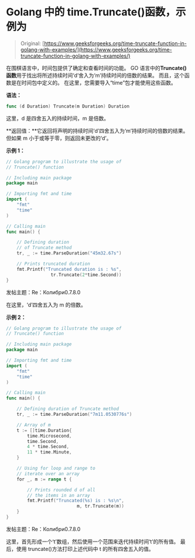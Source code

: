 # Golang 中的 time.Truncate()函数，示例为

> Original: [https://www.geeksforgeeks.org/time-truncate-function-in-golang-with-examples/](https://www.geeksforgeeks.org/time-truncate-function-in-golang-with-examples/)

在围棋语言中，时间包提供了确定和查看时间的功能。 GO 语言中的**Truncate()函数**用于找出将所述持续时间‘d’舍入为‘m’持续时间的倍数的结果。 而且，这个函数是在时间包中定义的。 在这里，您需要导入“time”包才能使用这些函数。

**语法：**

```go
func (d Duration) Truncate(m Duration) Duration

```

这里，d 是四舍五入的持续时间，m 是倍数。

**返回值：**它返回将声明的持续时间‘d’四舍五入为‘m’持续时间的倍数的结果。 但如果 m 小于或等于零，则返回未更改的‘d’。

**示例 1：**

```go
// Golang program to illustrate the usage of
// Truncate() function

// Including main package
package main

// Importing fmt and time
import (
    "fmt"
    "time"
)

// Calling main
func main() {

    // Defining duration
    // of Truncate method
    tr, _ := time.ParseDuration("45m32.67s")

    // Prints truncated duration
    fmt.Printf("Truncated duration is : %s", 
                 tr.Truncate(2*time.Second))
}
```

发帖主题：Re：Колибри0.7.8.0

在这里，‘d’四舍五入为 m 的倍数。

**示例 2：**

```go
// Golang program to illustrate the usage of
// Truncate() function

// Including main package
package main

// Importing fmt and time
import (
    "fmt"
    "time"
)

// Calling main
func main() {

    // Defining duration of Truncate method
    tr, _ := time.ParseDuration("7m11.0530776s")

    // Array of m
    t := []time.Duration{
        time.Microsecond,
        time.Second,
        4 * time.Second,
        11 * time.Minute,
    }

    // Using for loop and range to
    // iterate over an array
    for _, m := range t {

        // Prints rounded d of all 
        // the items in an array
        fmt.Printf("Truncated(%s) is : %s\n",
                           m, tr.Truncate(m))
    }
}
```

发帖主题：Re：Колибри0.7.8.0

这里，首先形成一个‘t’数组，然后使用一个范围来迭代持续时间‘t’的所有值。 最后，使用 truncate()方法打印上述代码中 t 的所有四舍五入的值。